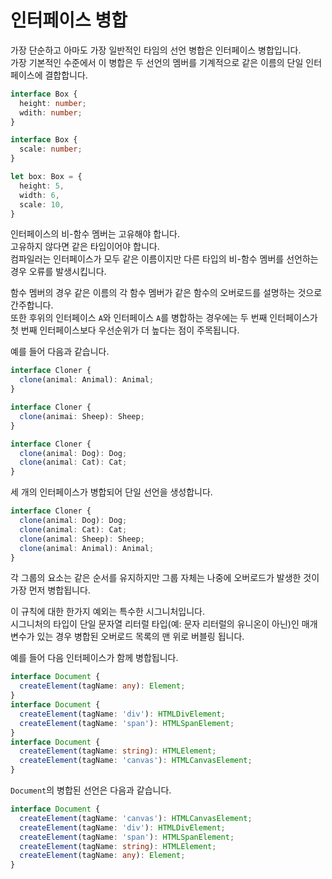 # 인터페이스 병합

가장 단순하고 아마도 가장 일반적인 타임의 선언 병합은 인터페이스 병합입니다.<br/>
가장 기본적인 수준에서 이 병합은 두 선언의 멤버를 기계적으로 같은 이름의 단일 인터페이스에 결합합니다.

```ts
interface Box {
  height: number;
  wdith: number;
}

interface Box {
  scale: number;
}

let box: Box = {
  height: 5,
  width: 6,
  scale: 10,
}
```

인터페이스의 비-함수 멤버는 고유해야 합니다.<br/>
고유하지 않다면 같은 타입이어야 합니다.<br/>
컴파일러는 인터페이스가 모두 같은 이름이지만 다른 타입의 비-함수 멤버를 선언하는 경우 오류를 발생시킵니다.

함수 멤버의 경우 같은 이름의 각 함수 멤버가 같은 함수의 오버로드를 설명하는 것으로 간주합니다.<br/>
또한 후위의 인터페이스 `A`와 인터페이스 `A`를 병합하는 경우에는 두 번째 인터페이스가 첫 번째 인터페이스보다 우선순위가 더 높다는 점이 주목됩니다.

예를 들어 다음과 같습니다.

```ts
interface Cloner {
  clone(animal: Animal): Animal;
}

interface Cloner {
  clone(animai: Sheep): Sheep;
}

interface Cloner {
  clone(animal: Dog): Dog;
  clone(animal: Cat): Cat;
}
```

세 개의 인터페이스가 병합되어 단일 선언을 생성합니다.

```ts
interface Cloner {
  clone(animal: Dog): Dog;
  clone(animal: Cat): Cat;
  clone(animal: Sheep): Sheep;
  clone(animal: Animal): Animal;
}
```

각 그룹의 요소는 같은 순서를 유지하지만 그룹 자체는 나중에 오버로드가 발생한 것이 가장 먼저 병합됩니다.

이 규칙에 대한 한가지 예외는 특수한 시그니처입니다.<br/>
시그니처의 타입이 단일 문자열 리터럴 타입(예: 문자 리터럴의 유니온이 아닌)인 매개 변수가 있는 경우 병합된 오버로드 목록의 맨 위로 버블링 됩니다.

예를 들어 다음 인터페이스가 함께 병합됩니다.

```ts
interface Document {
  createElement(tagName: any): Element;
}
interface Document {
  createElement(tagName: 'div'): HTMLDivElement;
  createElement(tagName: 'span'): HTMLSpanElement;
}
interface Document {
  createElement(tagName: string): HTMLElement;
  createElement(tagName: 'canvas'): HTMLCanvasElement;
}
```

`Document`의 병합된 선언은 다음과 같습니다.

```ts
interface Document {
  createElement(tagName: 'canvas'): HTMLCanvasElement;
  createElement(tagName: 'div'): HTMLDivElement;
  createElement(tagName: 'span'): HTMLSpanElement;
  createElement(tagName: string): HTMLElement;
  createElement(tagName: any): Element;
}
```